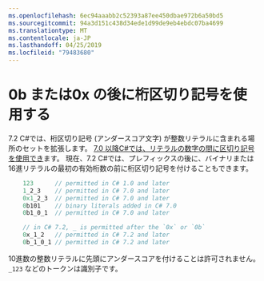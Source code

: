 ```yaml
---
ms.openlocfilehash: 6ec94aaabb2c52393a87ee450dbae972b6a50bd5
ms.sourcegitcommit: 94a3d151c438d34ede1d99de9eb4ebdc07ba4699
ms.translationtype: MT
ms.contentlocale: ja-JP
ms.lasthandoff: 04/25/2019
ms.locfileid: "79483680"
---
```

# <a name="allow-digit-separator-after-0b-or-0x"></a>0b または0x の後に桁区切り記号を使用する

7\.2 C#では、桁区切り記号 (アンダースコア文字) が整数リテラルに含まれる場所のセットを拡張します。 [7.0 以降C#では、リテラルの数字の間に区切り記号を使用でき](../csharp-7.0/digit-separators.md)ます。 現在、7.2 C#では、プレフィックスの後に、バイナリまたは16進リテラルの最初の有効桁数の前に桁区切り記号を付けることもできます。

```csharp
    123      // permitted in C# 1.0 and later
    1_2_3    // permitted in C# 7.0 and later
    0x1_2_3  // permitted in C# 7.0 and later
    0b101    // binary literals added in C# 7.0
    0b1_0_1  // permitted in C# 7.0 and later

    // in C# 7.2, _ is permitted after the `0x` or `0b`
    0x_1_2   // permitted in C# 7.2 and later
    0b_1_0_1 // permitted in C# 7.2 and later
```

10進数の整数リテラルに先頭にアンダースコアを付けることは許可されません。 `_123` などのトークンは識別子です。
